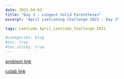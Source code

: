 ```yaml
---
date: 2021-04-03
title: "Day 3 : Longest Valid Parentheses"
excerpt: "April Leetcoding Challenge 2021 - Day 3"

tags: Leetcode April_Leetcode_Challenge_2021

#categories: blog
#toc: true
#toc_sticky: true
---
```


<script src="https://gist.github.com/1cg2cg3cg/1cfecddfa15c432df6869ef5f715a565.js"></script>

[problem link](https://leetcode.com/explore/challenge/card/april-leetcoding-challenge-2021/593/week-1-april-1st-april-7th/3695/)

[colab link](https://colab.research.google.com/drive/12J7JUIvcq-syPfzvwgo1e_ZeGSJ82-NU#scrollTo=RsjxD9uZ6FU6)
